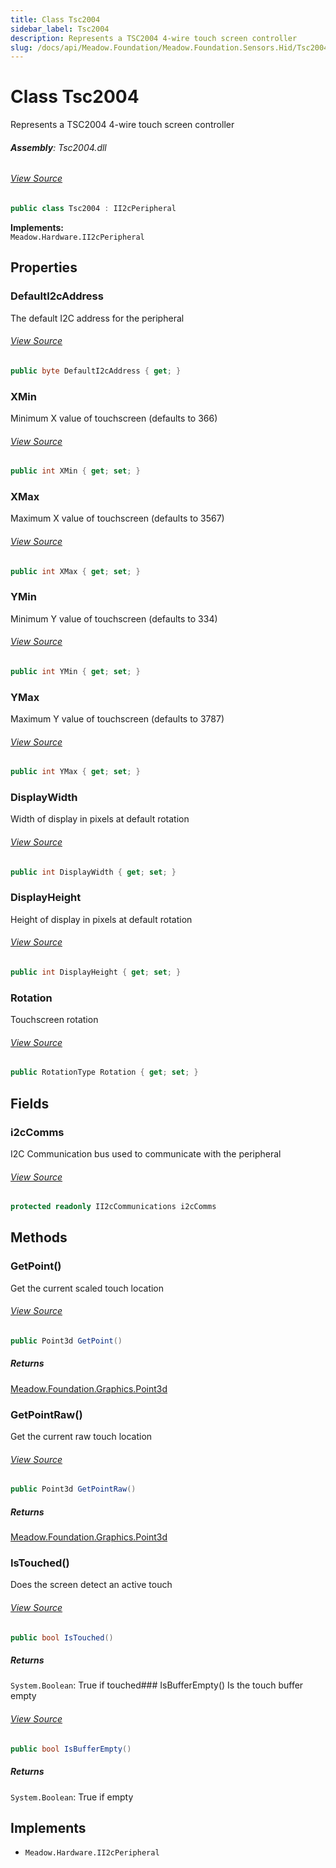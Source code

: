 ```yaml
---
title: Class Tsc2004
sidebar_label: Tsc2004
description: Represents a TSC2004 4-wire touch screen controller
slug: /docs/api/Meadow.Foundation/Meadow.Foundation.Sensors.Hid/Tsc2004
---
```

# Class Tsc2004
Represents a TSC2004 4-wire touch screen controller

###### **Assembly**: Tsc2004.dll
###### [View Source](https://github.com/WildernessLabs/Meadow.Foundation.git/blob/develop/Source/Meadow.Foundation.Peripherals/Sensors.Hid.Tsc2004/Driver/Tsc2004.Registers.cs#L3)
```csharp title="Declaration"
public class Tsc2004 : II2cPeripheral
```
**Implements:**  
`Meadow.Hardware.II2cPeripheral`

## Properties
### DefaultI2cAddress
The default I2C address for the peripheral
###### [View Source](https://github.com/WildernessLabs/Meadow.Foundation.git/blob/develop/Source/Meadow.Foundation.Peripherals/Sensors.Hid.Tsc2004/Driver/Tsc2004.cs#L17)
```csharp title="Declaration"
public byte DefaultI2cAddress { get; }
```
### XMin
Minimum X value of touchscreen (defaults to 366)
###### [View Source](https://github.com/WildernessLabs/Meadow.Foundation.git/blob/develop/Source/Meadow.Foundation.Peripherals/Sensors.Hid.Tsc2004/Driver/Tsc2004.cs#L27)
```csharp title="Declaration"
public int XMin { get; set; }
```
### XMax
Maximum X value of touchscreen (defaults to 3567)
###### [View Source](https://github.com/WildernessLabs/Meadow.Foundation.git/blob/develop/Source/Meadow.Foundation.Peripherals/Sensors.Hid.Tsc2004/Driver/Tsc2004.cs#L32)
```csharp title="Declaration"
public int XMax { get; set; }
```
### YMin
Minimum Y value of touchscreen (defaults to 334)
###### [View Source](https://github.com/WildernessLabs/Meadow.Foundation.git/blob/develop/Source/Meadow.Foundation.Peripherals/Sensors.Hid.Tsc2004/Driver/Tsc2004.cs#L37)
```csharp title="Declaration"
public int YMin { get; set; }
```
### YMax
Maximum Y value of touchscreen (defaults to 3787)
###### [View Source](https://github.com/WildernessLabs/Meadow.Foundation.git/blob/develop/Source/Meadow.Foundation.Peripherals/Sensors.Hid.Tsc2004/Driver/Tsc2004.cs#L42)
```csharp title="Declaration"
public int YMax { get; set; }
```
### DisplayWidth
Width of display in pixels at default rotation
###### [View Source](https://github.com/WildernessLabs/Meadow.Foundation.git/blob/develop/Source/Meadow.Foundation.Peripherals/Sensors.Hid.Tsc2004/Driver/Tsc2004.cs#L47)
```csharp title="Declaration"
public int DisplayWidth { get; set; }
```
### DisplayHeight
Height of display in pixels at default rotation
###### [View Source](https://github.com/WildernessLabs/Meadow.Foundation.git/blob/develop/Source/Meadow.Foundation.Peripherals/Sensors.Hid.Tsc2004/Driver/Tsc2004.cs#L52)
```csharp title="Declaration"
public int DisplayHeight { get; set; }
```
### Rotation
Touchscreen rotation
###### [View Source](https://github.com/WildernessLabs/Meadow.Foundation.git/blob/develop/Source/Meadow.Foundation.Peripherals/Sensors.Hid.Tsc2004/Driver/Tsc2004.cs#L57)
```csharp title="Declaration"
public RotationType Rotation { get; set; }
```
## Fields
### i2cComms
I2C Communication bus used to communicate with the peripheral
###### [View Source](https://github.com/WildernessLabs/Meadow.Foundation.git/blob/develop/Source/Meadow.Foundation.Peripherals/Sensors.Hid.Tsc2004/Driver/Tsc2004.cs#L22)
```csharp title="Declaration"
protected readonly II2cCommunications i2cComms
```
## Methods
### GetPoint()
Get the current scaled touch location
###### [View Source](https://github.com/WildernessLabs/Meadow.Foundation.git/blob/develop/Source/Meadow.Foundation.Peripherals/Sensors.Hid.Tsc2004/Driver/Tsc2004.cs#L96)
```csharp title="Declaration"
public Point3d GetPoint()
```

##### Returns

[Meadow.Foundation.Graphics.Point3d](../Meadow.Foundation.Graphics/Point3d)
### GetPointRaw()
Get the current raw touch location
###### [View Source](https://github.com/WildernessLabs/Meadow.Foundation.git/blob/develop/Source/Meadow.Foundation.Peripherals/Sensors.Hid.Tsc2004/Driver/Tsc2004.cs#L114)
```csharp title="Declaration"
public Point3d GetPointRaw()
```

##### Returns

[Meadow.Foundation.Graphics.Point3d](../Meadow.Foundation.Graphics/Point3d)
### IsTouched()
Does the screen detect an active touch
###### [View Source](https://github.com/WildernessLabs/Meadow.Foundation.git/blob/develop/Source/Meadow.Foundation.Peripherals/Sensors.Hid.Tsc2004/Driver/Tsc2004.cs#L152)
```csharp title="Declaration"
public bool IsTouched()
```

##### Returns

`System.Boolean`: True if touched### IsBufferEmpty()
Is the touch buffer empty
###### [View Source](https://github.com/WildernessLabs/Meadow.Foundation.git/blob/develop/Source/Meadow.Foundation.Peripherals/Sensors.Hid.Tsc2004/Driver/Tsc2004.cs#L160)
```csharp title="Declaration"
public bool IsBufferEmpty()
```

##### Returns

`System.Boolean`: True if empty
## Implements

* `Meadow.Hardware.II2cPeripheral`
